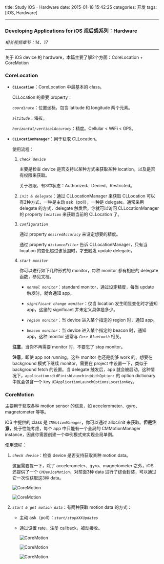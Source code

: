 title: Study iOS - Hardware
date: 2015-01-18 15:42:25
categories: 开发
tags: [iOS, Hardware]

---

### Developing Applications for iOS 观后感系列：Hardware

*相关视频章节：14、17*

---

关于 iOS device 的 hardware，本篇主要了解2个方面：CoreLocation + CoreMotion

### CoreLocation

* **`CLLocation`**：CoreLocation 中最基本的 class。

	CLLocation 的重要 property：
	
	*`coordinate`*：位置坐标，包含 latitude 和 longitude 两个元素。
	
	*`altitude`*：海拔。
	
	*`horizontal/verticalAccuracy`*：精度。Cellular < WiFi < GPS。
	
* **`CLLocationManager`**：用于获取 CLLocation。

	使用流程：
	
	1. *`check device`*

		主要是检查 device 是否支持以某种方式来获取某种 location，以及是否有权限来获取。
		
		关于权限，有3中状态：Authorized、Denied、Restricted。
		
	2. *`init & delegate`*：通过 CLLocationManager 来获取 CLLocation 可以有2种方式，一种是主动 ask（poll），一种是 delegate。通常采用 delegate 的方式，delegate 触发后，你就可以访问 CLLocationManager 的 property *`location`* 来获取当前的 CLLocation 了。

	3. *`configuration`*

		通过 property *`desiredAccuracy`* 来设定想要的精度。
		
		通过 property *`distanceFilter`* 告诉 CLLocationManager，只有当 location 的变化超过该范围时，才去触发 update delegate。

	4. *`start monitor`*

		你可以进行如下几种形式的 monitor，每种 monitor 都有相应的 delegate 函数，参见文档。
		
		* *`normal monitor`*：standard monitor，通过设定精度，每当 update 触发时，就会通知 app。

		* *`significant change monitor`*：仅当 location 发生明显变化时才通知 app，这里的 significant 并未定义具体是多少。

		* *`region monitor`*：当 device 进入某个指定的 region 时，通知 app。

		* *`beacon monitor`*：当 device 进入某个指定的 beacon 时，通知 app，这种 monitor 通常与 *`Core Bluetooth`* 相关。

	**注意**，当你不再需要 monitor 时，不要忘了 stop monitor。

	**注意**，即使 app not running，这些 monitor 也还是能够 work 的。想要在 background 模式下继续 monitor，需要在 project 中设置一下，类似于 background fetch 的设置。当 delegate 触发后，app 就会被启动。这种情况下，`application:didFinishLaunchingWithOption:` 的 option dictionary 中就会包含一个 key `UIApplicationLaunchOptionsLocationKey`。
	

<!--more-->


### CoreMotion

主要用于获取各种 motion sensor 的信息，如 accelerometer、gyro、magnetometer 等等。

iOS 中提供的 class 是 *`CMMotionManager`*，你可以通过 alloc/init 来获取。**但是注意**，处于性能考虑，每个 app 中只能有一个全局的 CMMotionManager instance，因此你需要创建一个单例模式来实现全局单例。

使用流程：

1. *`check device`*：检查 device 是否支持获取某种 motion data。

	这里需要提一下，除了 accelerometer、gyro、magnetometer 之外，iOS 还提供了一个 *`CMDeviceMotion`*，对前面3种 data 进行了综合封装，可以通过它一次性获取这3种 data。
	
	![CoreMotion](/img/Study_iOS_Hardware/17.9.CoreMotion.png)
	
	![CoreMotion](/img/Study_iOS_Hardware/17.10.CoreMotion.png)

2. *`start & get motion data`*：有两种获取 motion data 的方式：
	
	* 主动 ask（poll）：*`start/stopXXXUpdates`*
	
	* 通过设置 rate，注册 callback，被动接收。

		![CoreMotion](/img/Study_iOS_Hardware/17.11.CoreMotion.png)
		
		![CoreMotion](/img/Study_iOS_Hardware/17.12.CoreMotion.png)
		
		![CoreMotion](/img/Study_iOS_Hardware/17.13.CoreMotion.png)

